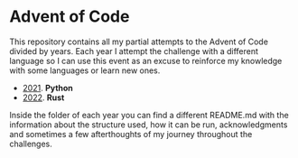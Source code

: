 # Advent of Code

This repository contains all my partial attempts to the Advent of Code divided
by years. Each year I attempt the challenge with a different language so I can
use this event as an excuse to reinforce my knowledge with some languages or
learn new ones.

* [2021](./2021/). <i class="devicon-python-plain colored"></i> **Python**
* [2022](./2022/). <i class="devicon-rust-original colored"></i> **Rust**

Inside the folder of each year you can find a different README.md with the
information about the structure used, how it can be run, acknowledgments and
sometimes a few afterthoughts of my journey throughout the challenges.
